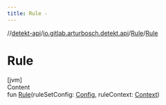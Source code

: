 ```yaml
---
title: Rule -
---
```

//[detekt-api](../../index.md)/[io.gitlab.arturbosch.detekt.api](../index.md)/[Rule](index.md)/[Rule](-rule.md)



# Rule  
[jvm]  
Content  
fun [Rule](-rule.md)(ruleSetConfig: [Config](../-config/index.md), ruleContext: [Context](../-context/index.md))  




